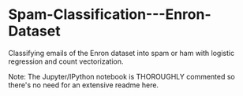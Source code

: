 # Spam-Classification---Enron-Dataset
Classifying emails of the Enron dataset into spam or ham with logistic regression and count vectorization.

Note: The Jupyter/IPython notebook is THOROUGHLY commented so there's no need for an extensive readme here. 
